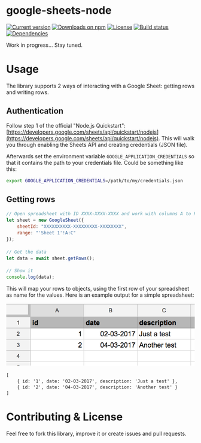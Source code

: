 # google-sheets-node

[![Current version](https://img.shields.io/npm/v/google-sheets-wrapper.svg)](https://www.npmjs.com/package/google-sheets-wrapper)
[![Downloads on npm](https://img.shields.io/npm/dt/google-sheets-wrapper.svg)](https://www.npmjs.com/package/google-sheets-wrapper)
[![License](https://img.shields.io/npm/l/google-sheets-wrapper.svg)](/LICENSE)
[![Build status](https://img.shields.io/travis/Savjee/google-sheets-wrapper.svg)](https://travis-ci.org/Savjee/google-sheets-wrapper)
[![Dependencies](https://img.shields.io/david/savjee/google-sheets-wrapper.svg)](https://www.npmjs.com/package/google-sheets-wrapper)

Work in progress... Stay tuned.

# Usage
The library supports 2 ways of interacting with a Google Sheet: getting rows and writing rows.

## Authentication
Follow step 1 of the official "Node.js Quickstart": [https://developers.google.com/sheets/api/quickstart/nodejs](https://developers.google.com/sheets/api/quickstart/nodejs). This will walk you through enabling the Sheets API and creating credentials (JSON file).

Afterwards set the environment variable ``GOOGLE_APPLICATION_CREDENTIALS`` so that it contains the path to your credentials file. Could be something like this:

```bash
export GOOGLE_APPLICATION_CREDENTIALS=/path/to/my/credentials.json
```

## Getting rows
```javascript
// Open spreadsheet with ID XXXX-XXXX-XXXX and work with columns A to F in worksheet "Sheet 1"
let sheet = new GoogleSheet({
    sheetId: "XXXXXXXXXX-XXXXXXXXX-XXXXXXXX",
    range: "'Sheet 1'!A:C"
});

// Get the data
let data = await sheet.getRows();

// Show it
console.log(data);
```

This will map your rows to objects, using the first row of your spreadsheet as name for the values.
Here is an example output for a simple spreadsheet:

![Example spreadsheet](examples/simple-spreadsheet.png)

```
[ 
    { id: '1', date: '02-03-2017', description: 'Just a test' },
    { id: '2', date: '04-03-2017', description: 'Another test' } 
]
```

# Contributing & License
Feel free to fork this library, improve it or create issues and pull requests.